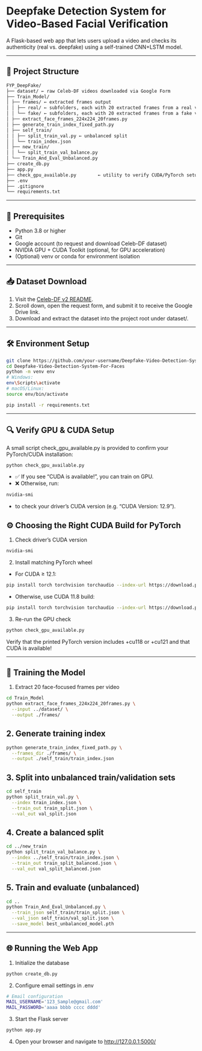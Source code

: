 # Deepfake Detection System for Video-Based Facial Verification

A Flask-based web app that lets users upload a video and checks its authenticity (real vs. deepfake) using a self-trained CNN+LSTM model.

---

## 📂 Project Structure

```bash
FYP_DeepFake/
├── dataset/ ← raw Celeb-DF videos downloaded via Google Form
├── Train_Model/
│ ├── frames/ ← extracted frames output
│ │ ├── real/ ← subfolders, each with 20 extracted frames from a real video
│ │ └── fake/ ← subfolders, each with 20 extracted frames from a fake video
│ ├── extract_face_frames_224x224_20frames.py
│ ├── generate_train_index_fixed_path.py
│ ├── self_train/
│ │ ├── split_train_val.py ← unbalanced split
│ │ └── train_index.json
│ ├── new_train/
│ │ └── split_train_val_balance.py
│ └── Train_And_Eval_Unbalanced.py
├── create_db.py
├── app.py
├── check_gpu_available.py        ← utility to verify CUDA/PyTorch setup
├── .env
├── .gitignore
└── requirements.txt
```

---

## 🔧 Prerequisites

- Python 3.8 or higher  
- Git  
- Google account (to request and download Celeb-DF dataset)
- NVIDIA GPU + CUDA Toolkit (optional, for GPU acceleration)
- (Optional) venv or conda for environment isolation

---

## 📥 Dataset Download

1. Visit the [Celeb-DF v2 README](https://github.com/yuezunli/celeb-deepfakeforensics/blob/master/Celeb-DF-v1/README.md).  
2. Scroll down, open the request form, and submit it to receive the Google Drive link.  
3. Download and extract the dataset into the project root under dataset/.

---

## 🛠️ Environment Setup

```bash
git clone https://github.com/your-username/Deepfake-Video-Detection-System-For-Faces.git
cd Deepfake-Video-Detection-System-For-Faces
python -m venv env
# Windows:
env\Scripts\activate
# macOS/Linux:
source env/bin/activate

pip install -r requirements.txt
```
---
## 🔍 Verify GPU & CUDA Setup
A small script check_gpu_available.py is provided to confirm your PyTorch/CUDA installation:
```bash
python check_gpu_available.py
```
-  ✅ If you see “CUDA is available!”, you can train on GPU.
-  ❌ Otherwise, run:
```bash
nvidia-smi
```
-  to check your driver’s CUDA version (e.g. “CUDA Version: 12.9”).


## ⚙️ Choosing the Right CUDA Build for PyTorch
1. Check driver’s CUDA version
```bash
nvidia-smi
```

2. Install matching PyTorch wheel
-  For CUDA ≥ 12.1:
```bash
pip install torch torchvision torchaudio --index-url https://download.pytorch.org/whl/cu121
```
-  Otherwise, use CUDA 11.8 build:
```bash
pip install torch torchvision torchaudio --index-url https://download.pytorch.org/whl/cu118
```

3. Re-run the GPU check
```bash
python check_gpu_available.py
```

Verify that the printed PyTorch version includes +cu118 or +cu121 and that CUDA is available!


---




## 🚀 Training the Model
1. Extract 20 face-focused frames per video
```bash
cd Train_Model
python extract_face_frames_224x224_20frames.py \
  --input ../dataset/ \
  --output ./frames/
```


## 2. Generate training index
```bash
python generate_train_index_fixed_path.py \
  --frames_dir ./frames/ \
  --output ./self_train/train_index.json
```

## 3. Split into unbalanced train/validation sets
```bash
cd self_train
python split_train_val.py \
  --index train_index.json \
  --train_out train_split.json \
  --val_out val_split.json
```


## 4. Create a balanced split
```bash
cd ../new_train
python split_train_val_balance.py \
  --index ../self_train/train_index.json \
  --train_out train_split_balanced.json \
  --val_out val_split_balanced.json
```

## 5. Train and evaluate (unbalanced)
```bash
cd ..
python Train_And_Eval_Unbalanced.py \
  --train_json self_train/train_split.json \
  --val_json self_train/val_split.json \
  --save_model best_unbalanced_model.pth
```
---
## 🌐 Running the Web App
1. Initialize the database
```bash
python create_db.py
```

2. Configure email settings in .env
```bash
# Email configuration
MAIL_USERNAME='123_Sample@gmail.com'
MAIL_PASSWORD='aaaa bbbb cccc dddd'
```

3. Start the Flask server
```bash
python app.py
```

4. Open your browser and navigate to http://127.0.0.1:5000/
